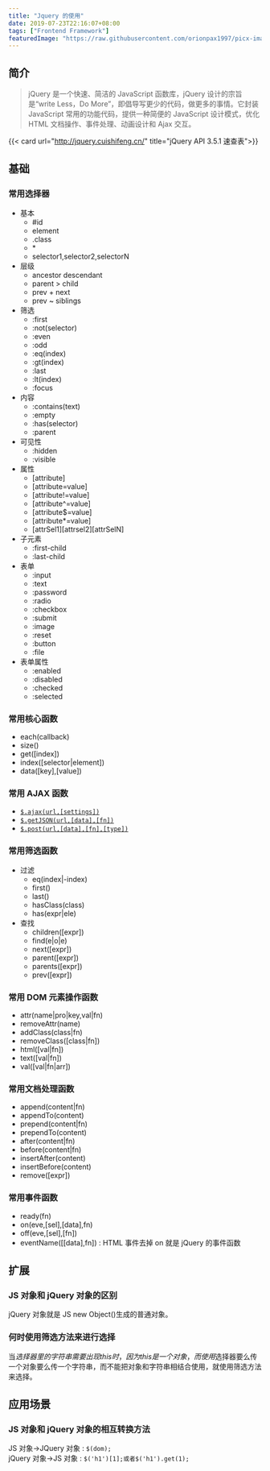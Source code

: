 ```yaml
---
title: "Jquery 的使用"
date: 2019-07-23T22:16:07+08:00
tags: ["Frontend Framework"]
featuredImage: "https://raw.githubusercontent.com/orionpax1997/picx-images-hosting/master/Development/jquery-banner.2zvc64pkoq80.webp"
---
```


## 简介

> jQuery 是一个快速、简洁的 JavaScript 函数库，jQuery 设计的宗旨是“write Less，Do More”，即倡导写更少的代码，做更多的事情。它封装 JavaScript 常用的功能代码，提供一种简便的 JavaScript 设计模式，优化 HTML 文档操作、事件处理、动画设计和 Ajax 交互。

{{< card url="http://jquery.cuishifeng.cn/" title="jQuery API 3.5.1 速查表">}}

## 基础

### 常用选择器

- 基本
  - #id
  - element
  - .class
  - \*
  - selector1,selector2,selectorN
- 层级
  - ancestor descendant
  - parent > child
  - prev + next
  - prev ~ siblings
- 筛选
  - :first
  - :not(selector)
  - :even
  - :odd
  - :eq(index)
  - :gt(index)
  - :last
  - :lt(index)
  - :focus
- 内容
  - :contains(text)
  - :empty
  - :has(selector)
  - :parent
- 可见性
  - :hidden
  - :visible
- 属性
  - [attribute]
  - [attribute=value]
  - [attribute!=value]
  - [attribute^=value]
  - [attribute$=value]
  - [attribute\*=value]
  - [attrSel1][attrsel2][attrSelN]
- 子元素
  - :first-child
  - :last-child
- 表单
  - :input
  - :text
  - :password
  - :radio
  - :checkbox
  - :submit
  - :image
  - :reset
  - :button
  - :file
- 表单属性
  - :enabled
  - :disabled
  - :checked
  - :selected

### 常用核心函数

- each(callback)
- size()
- get([index])
- index([selector|element])
- data([key],[value])

### 常用 AJAX 函数

- [`$.ajax(url,[settings])`](http://jquery.cuishifeng.cn/jQuery.Ajax.html)
- [`$.getJSON(url,[data],[fn])`](http://jquery.cuishifeng.cn/jQuery.getJSON.html)
- [`$.post(url,[data],[fn],[type])`](http://jquery.cuishifeng.cn/jQuery.post.html)

### 常用筛选函数

- 过滤
  - eq(index|-index)
  - first()
  - last()
  - hasClass(class)
  - has(expr|ele)
- 查找
  - children([expr])
  - find(e|o|e)
  - next([expr])
  - parent([expr])
  - parents([expr])
  - prev([expr])

### 常用 DOM 元素操作函数

- attr(name|pro|key,val|fn)
- removeAttr(name)
- addClass(class|fn)
- removeClass([class|fn])
- html([val|fn])
- text([val|fn])
- val([val|fn|arr])

### 常用文档处理函数

- append(content|fn)
- appendTo(content)
- prepend(content|fn)
- prependTo(content)
- after(content|fn)
- before(content|fn)
- insertAfter(content)
- insertBefore(content)
- remove([expr])

### 常用事件函数

- ready(fn)
- on(eve,[sel],[data],fn)
- off(eve,[sel],[fn])
- eventName([[data],fn]) : HTML 事件去掉 on 就是 jQuery 的事件函数

## 扩展

### JS 对象和 jQuery 对象的区别

jQuery 对象就是 JS new Object()生成的普通对象。

### 何时使用筛选方法来进行选择

当$选择器里的字符串需要出现this时，因为this是一个对象，而使用$选择器要么传一个对象要么传一个字符串，而不能把对象和字符串相结合使用，就使用筛选方法来选择。

## 应用场景

### JS 对象和 jQuery 对象的相互转换方法

JS 对象-\>JQuery 对象 : `$(dom);`  
jQuery 对象-\>JS 对象 : `$('h1')[1];或者$('h1').get(1);`
